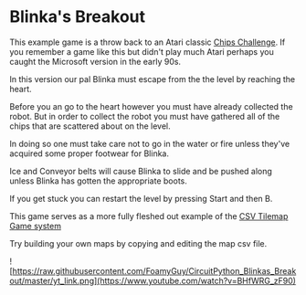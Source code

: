 # Blinka's Breakout
This example game is a throw back to an Atari classic [Chips Challenge](https://en.wikipedia.org/wiki/Chip's_Challenge). If you remember a game like this but didn't play much Atari perhaps you caught the Microsoft version in the early 90s. 

In this version our pal Blinka must escape from the the level by reaching the heart.

Before you an go to the heart however you must have already collected the robot. But in order to collect the robot you must have gathered all of the chips that are scattered about on the level. 

In doing so one must take care not to go in the water or fire unless they've acquired some proper footwear for Blinka. 

Ice and Conveyor belts will cause Blinka to slide and be pushed along unless Blinka has gotten the appropriate boots.

If you get stuck you can restart the level by pressing Start and then B.

This game serves as a more fully fleshed out example of the [CSV Tilemap Game system](https://hackaday.io/project/168653-csv-tilemap-game)

Try building your own maps by copying and editing the map csv file.

![https://raw.githubusercontent.com/FoamyGuy/CircuitPython_Blinkas_Breakout/master/yt_link.png](https://www.youtube.com/watch?v=BHfWRG_zF90)